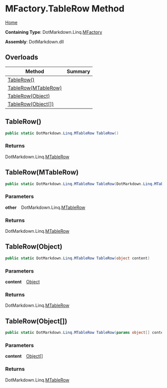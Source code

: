 # MFactory\.TableRow Method

[Home](../../../../README.md)

**Containing Type**: DotMarkdown\.Linq\.[MFactory](../README.md)

**Assembly**: DotMarkdown\.dll

## Overloads

| Method | Summary |
| ------ | ------- |
| [TableRow()](#DotMarkdown_Linq_MFactory_TableRow) | |
| [TableRow(MTableRow)](#DotMarkdown_Linq_MFactory_TableRow_DotMarkdown_Linq_MTableRow_) | |
| [TableRow(Object)](#DotMarkdown_Linq_MFactory_TableRow_System_Object_) | |
| [TableRow(Object\[\])](#DotMarkdown_Linq_MFactory_TableRow_System_Object___) | |

## TableRow\(\) <a name="DotMarkdown_Linq_MFactory_TableRow"></a>

```csharp
public static DotMarkdown.Linq.MTableRow TableRow()
```

### Returns

DotMarkdown\.Linq\.[MTableRow](../../MTableRow/README.md)

## TableRow\(MTableRow\) <a name="DotMarkdown_Linq_MFactory_TableRow_DotMarkdown_Linq_MTableRow_"></a>

```csharp
public static DotMarkdown.Linq.MTableRow TableRow(DotMarkdown.Linq.MTableRow other)
```

### Parameters

**other** &ensp; DotMarkdown\.Linq\.[MTableRow](../../MTableRow/README.md)

### Returns

DotMarkdown\.Linq\.[MTableRow](../../MTableRow/README.md)

## TableRow\(Object\) <a name="DotMarkdown_Linq_MFactory_TableRow_System_Object_"></a>

```csharp
public static DotMarkdown.Linq.MTableRow TableRow(object content)
```

### Parameters

**content** &ensp; [Object](https://docs.microsoft.com/en-us/dotnet/api/system.object)

### Returns

DotMarkdown\.Linq\.[MTableRow](../../MTableRow/README.md)

## TableRow\(Object\[\]\) <a name="DotMarkdown_Linq_MFactory_TableRow_System_Object___"></a>

```csharp
public static DotMarkdown.Linq.MTableRow TableRow(params object[] content)
```

### Parameters

**content** &ensp; [Object](https://docs.microsoft.com/en-us/dotnet/api/system.object)\[\]

### Returns

DotMarkdown\.Linq\.[MTableRow](../../MTableRow/README.md)

